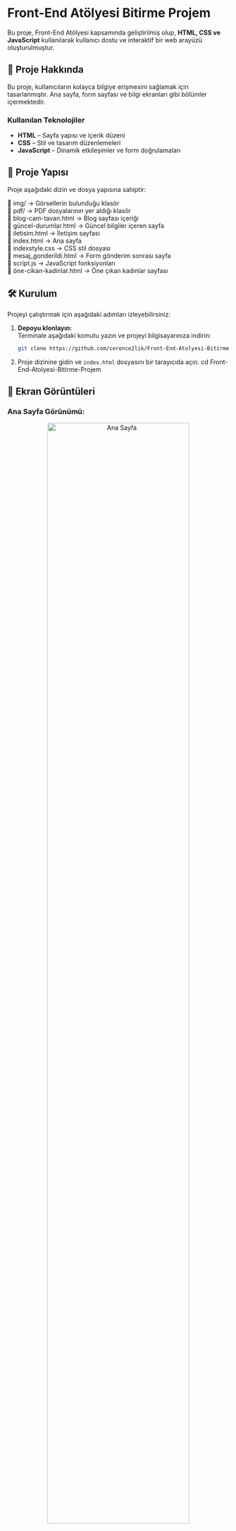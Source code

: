 # Front-End Atölyesi Bitirme Projem

Bu proje, Front-End Atölyesi kapsamında geliştirilmiş olup, **HTML, CSS ve JavaScript** kullanılarak kullanıcı dostu ve interaktif bir web arayüzü oluşturulmuştur.

## 🚀 Proje Hakkında

Bu proje, kullanıcıların kolayca bilgiye erişmesini sağlamak için tasarlanmıştır. Ana sayfa, form sayfası ve bilgi ekranları gibi bölümler içermektedir.

### Kullanılan Teknolojiler

- **HTML** – Sayfa yapısı ve içerik düzeni
- **CSS** – Stil ve tasarım düzenlemeleri
- **JavaScript** – Dinamik etkileşimler ve form doğrulamaları

## 📂 Proje Yapısı

Proje aşağıdaki dizin ve dosya yapısına sahiptir:

📂 img/                     → Görsellerin bulunduğu klasör  
📂 pdf/                     → PDF dosyalarının yer aldığı klasör  
📜 blog-cam-tavan.html      → Blog sayfası içeriği  
📜 güncel-durumlar.html     → Güncel bilgiler içeren sayfa  
📜 iletisim.html            → İletişim sayfası  
📜 index.html               → Ana sayfa  
📜 indexstyle.css           → CSS stil dosyası  
📜 mesaj_gonderildi.html    → Form gönderim sonrası sayfa  
📜 script.js                → JavaScript fonksiyonları  
📜 öne-cikan-kadinlar.html  → Öne çıkan kadınlar sayfası  


## 🛠 Kurulum

Projeyi çalıştırmak için aşağıdaki adımları izleyebilirsiniz:

1. **Depoyu klonlayın:**  
   Terminale aşağıdaki komutu yazın ve projeyi bilgisayarınıza indirin:

   ```bash
   git clone https://github.com/cerence2lik/Front-End-Atolyesi-Bitirme-Projem.git

2. Proje dizinine gidin ve `index.html` dosyasını bir tarayıcıda açın.
 cd Front-End-Atolyesi-Bitirme-Projem

## 📸 Ekran Görüntüleri

### Ana Sayfa Görünümü:
<p align="center">
  <img src="https://github.com/cerence2lik/Front-End-Atolyesi-Bitirme-Projem/blob/main/Ekran%20Resmi%202025-01-21%2013.37.50.png" alt="Ana Sayfa" width="80%">
</p>


## 📞 İletişim
Bu proje hakkında daha fazla bilgi almak için [LinkedIn Profilim](https://www.linkedin.com/in/cerencelik2) adresinden bana ulaşabilirsiniz.

